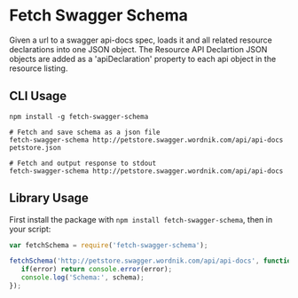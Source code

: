 # Fetch Swagger Schema

Given a url to a swagger api-docs spec, loads it and all related resource declarations into one JSON object. The Resource API Declartion JSON objects are added as a 'apiDeclaration' property to each api object in the resource listing.

## CLI Usage

```shell
npm install -g fetch-swagger-schema

# Fetch and save schema as a json file
fetch-swagger-schema http://petstore.swagger.wordnik.com/api/api-docs petstore.json

# Fetch and output response to stdout
fetch-swagger-schema http://petstore.swagger.wordnik.com/api/api-docs
```

## Library Usage

First install the package with `npm install fetch-swagger-schema`, then in your script:

```javascript
var fetchSchema = require('fetch-swagger-schema');

fetchSchema('http://petstore.swagger.wordnik.com/api/api-docs', function(error, schema){
   if(error) return console.error(error);
   console.log('Schema:', schema); 
});
```